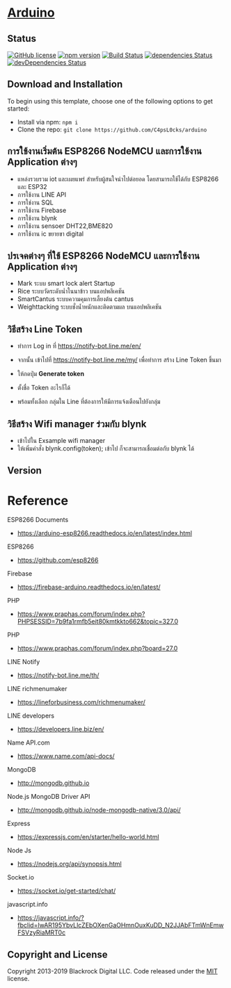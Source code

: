 # [Arduino](https://github.com/C4psL0cks/arduino)


## Status

[![GitHub license](https://img.shields.io/badge/license-MIT-blue.svg)](https://raw.githubusercontent.com/BlackrockDigital/startbootstrap-sb-admin-2/master/LICENSE)
[![npm version](https://img.shields.io/npm/v/startbootstrap-sb-admin-2.svg)](https://www.npmjs.com/package/startbootstrap-sb-admin-2)
[![Build Status](https://travis-ci.org/BlackrockDigital/startbootstrap-sb-admin-2.svg?branch=master)](https://travis-ci.org/BlackrockDigital/startbootstrap-sb-admin-2)
[![dependencies Status](https://david-dm.org/BlackrockDigital/startbootstrap-sb-admin-2/status.svg)](https://david-dm.org/BlackrockDigital/startbootstrap-sb-admin-2)
[![devDependencies Status](https://david-dm.org/BlackrockDigital/startbootstrap-sb-admin-2/dev-status.svg)](https://david-dm.org/BlackrockDigital/startbootstrap-sb-admin-2?type=dev)

## Download and Installation

To begin using this template, choose one of the following options to get started:

-   Install via npm: `npm i `
-   Clone the repo: `git clone https://github.com/C4psL0cks/arduino `

## การใช้งานเริ่มต้น ESP8266 NodeMCU และการใช้งาน Application ต่างๆ

- แหล่งรวบรวม iot และเผยแพร่ สำหรับผู้สนใจนำไปต่อยอด โดยสามารถใช้ได้กับ ESP8266 และ ESP32    
- การใช้งาน LINE API 
- การใช่งาน SQL 
- การใช้งาน Firebase 
- การใช้งาน blynk
- การใช้งาน sensoer DHT22,BME820
- การใช้งาน ic ขยายขา digital

## ปรเจคต่างๆ ที่ใช้ ESP8266 NodeMCU และการใช้งาน Application ต่างๆ

- Mark ระบบ smart lock alert Startup
- Rice ระบบวัดระดับน่ำในนาข้าว บนแอปพลิเคชัน
- SmartCantus ระบบความคุมการเลี้ยงต้น cantus
- Weighttacking ระบบชั่งน้ำหนักและติดตามผล บนแอปพลิเคชัน

## วิธีสร้าง Line Token

- ทำการ Log in ที่ https://notify-bot.line.me/en/

- จากนั้น เข้าไปที่ https://notify-bot.line.me/my/  เพื่อทำการ สร้าง Line Token ขึ้นมา
- ให้กดปุ่ม **Generate token**

- ตั้งชื่อ Token อะไรก็ได้
- พร้อมทั้งเลือก กลุ่มใน Line ที่ต้องการให้มีการแจ้งเตือนไปยังกลุ่ม

## วิธีสร้าง Wifi manager ร่วมกับ blynk

- เข้าไปใน Exsample wifi manager 
- ให้เพิ่มคำสั่ง blynk.config(token); เข้าไป ก็จะสามารถเชื่อมต่อกับ blynk ได้


## Version


# Reference

ESP8266 Documents
- <https://arduino-esp8266.readthedocs.io/en/latest/index.html>

ESP8266
- <https://github.com/esp8266>

Firebase
- <https://firebase-arduino.readthedocs.io/en/latest/>

PHP
- <https://www.praphas.com/forum/index.php?PHPSESSID=7b9fa1rmfb5eit80kmtkkto662&topic=327.0>

PHP
- <https://www.praphas.com/forum/index.php?board=27.0>

LINE Notify

- <https://notify-bot.line.me/th/>

LINE richmenumaker

- <https://lineforbusiness.com/richmenumaker/>

LINE developers

- <https://developers.line.biz/en/>

Name API.com 
-   <https://www.name.com/api-docs/>

MongoDB
-   <http://mongodb.github.io>

Node.js MongoDB Driver API
-   <http://mongodb.github.io/node-mongodb-native/3.0/api/>

Express
-   <https://expressjs.com/en/starter/hello-world.html>

Node Js
-   <https://nodejs.org/api/synopsis.html>

Socket.io
-   <https://socket.io/get-started/chat/>

javascript.info
-   <https://javascript.info/?fbclid=IwAR195YbvLlcZEbOXenGaOHmnOuxKuDD_N2JJAbFTmWnEmwFSVzyRiaMRT0c>



## Copyright and License

Copyright 2013-2019 Blackrock Digital LLC. Code released under the [MIT](https://github.com/BlackrockDigital/startbootstrap-resume/blob/gh-pages/LICENSE) license.



